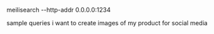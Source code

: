 meilisearch --http-addr 0.0.0.0:1234


sample queries
i want to create images of my product for social media
